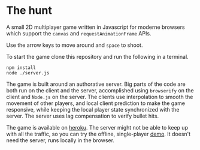 # The hunt

A small 2D multiplayer game written in Javascript for moderne browsers which support the `canvas` and `requestAnimationFrame` APIs.

Use the arrow keys to move around and `space` to shoot.

To start the game clone this repository and run the following in a terminal.

	npm install
	node ./server.js

The game is built around an authorative server. Big parts of the code are both run on the client and the server, accomplished using `browserify` on the client and `Node.js` on the server. The clients use interpolation to smooth the movement of other players, and local client prediction to make the game responsive, while keeping the local player state synchronized with the server. The server uses lag compensation to verify bullet hits.

The game is available on [heroku][heroku]. The server might not be able to keep up with all the traffic, so you can try the offline, single-player [demo][demo]. It doesn't need the server, runs locally in the browser.

[heroku]: http://the-hunt.herokuapp.com "The Hunt"
[demo]: http://kapetan.github.io/the-hunt/dist/offline.html "Offline demo"
